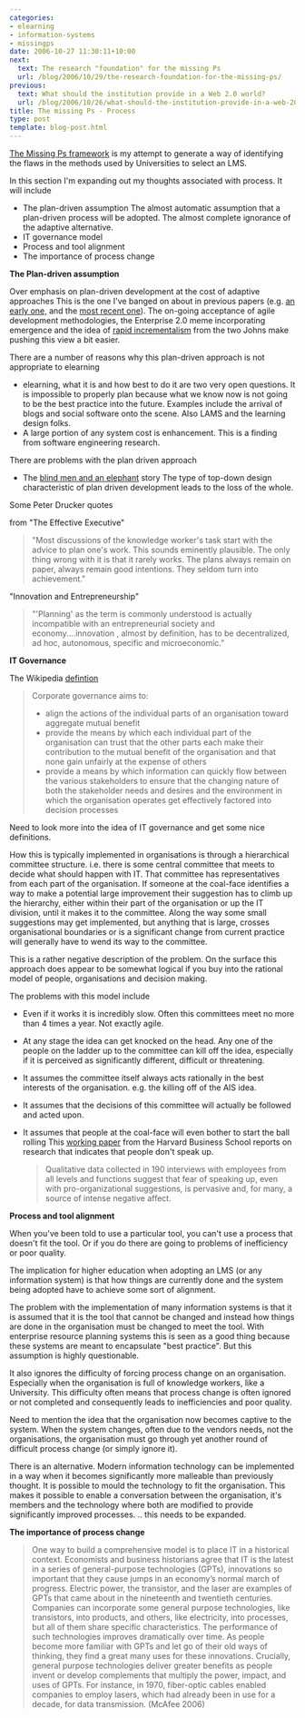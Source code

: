 ```yaml
---
categories:
- elearning
- information-systems
- missingps
date: 2006-10-27 11:30:11+10:00
next:
  text: The research "foundation" for the missing Ps
  url: /blog/2006/10/29/the-research-foundation-for-the-missing-ps/
previous:
  text: What should the institution provide in a Web 2.0 world?
  url: /blog/2006/10/26/what-should-the-institution-provide-in-a-web-20-world/
title: The missing Ps - Process
type: post
template: blog-post.html
---
```

[The Missing Ps framework](http://cq-pan.cqu.edu.au/david-jones/blog/?p=52) is my attempt to generate a way of identifying the flaws in the methods used by Universities to select an LMS.

In this section I'm expanding out my thoughts associated with process. It will include

- The plan-driven assumption The almost automatic assumption that a plan-driven process will be adopted. The almost complete ignorance of the adaptive alternative.
- IT governance model
- Process and tool alignment
- The importance of process change

**The Plan-driven assumption**

Over emphasis on plan-driven development at the cost of adaptive approaches This is the one I've banged on about in previous papers (e.g. [an early one,](http://cq-pan.cqu.edu.au/david-jones/Publications/Papers_and_Books/Learning_2000/) and the [most recent one](http://cq-pan.cqu.edu.au/david-jones/Publications/Papers_and_Books/Brake/)). The on-going acceptance of agile development methodologies, the Enterprise 2.0 meme incorporating emergence and the idea of [rapid incrementalism](http://www.johnhagel.com/view20030515.shtml) from the two Johns make pushing this view a bit easier.

There are a number of reasons why this plan-driven approach is not appropriate to elearning

- elearning, what it is and how best to do it are two very open questions. It is impossible to properly plan because what we know now is not going to be the best practice into the future. Examples include the arrival of blogs and social software onto the scene. Also LAMS and the learning design folks.
- A large portion of any system cost is enhancement. This is a finding from software engineering research.

There are problems with the plan driven approach

- The [blind men and an elephant](http://en.wikipedia.org/wiki/Blind_Men_and_an_Elephant) story The type of top-down design characteristic of plan driven development leads to the loss of the whole.

Some Peter Drucker quotes

from "The Effective Executive"

> "Most discussions of the knowledge worker's task start with the advice to plan one's work. This sounds eminently plausible. The only thing wrong with it is that it rarely works. The plans always remain on paper, always remain good intentions. They seldom turn into achievement."

"Innovation and Entrepreneurship"

> "'Planning' as the term is commonly understood is actually incompatible with an entrepreneurial society and economy....innovation , almost by definition, has to be decentralized, ad hoc, autonomous, specific and microeconomic."

**IT Governance**

The Wikipedia [defintion](http://en.wikipedia.org/wiki/Governance)

> Corporate governance aims to:
> 
> - align the actions of the individual parts of an organisation toward aggregate mutual benefit
> - provide the means by which each individual part of the organisation can trust that the other parts each make their contribution to the mutual benefit of the organisation and that none gain unfairly at the expense of others
> - provide a means by which information can quickly flow between the various stakeholders to ensure that the changing nature of both the stakeholder needs and desires and the environment in which the organisation operates get effectively factored into decision processes

Need to look more into the idea of IT governance and get some nice definitions.

How this is typically implemented in organisations is through a hierarchical committee structure. i.e. there is some central committee that meets to decide what should happen with IT. That committee has representatives from each part of the organisation. If someone at the coal-face identifies a way to make a potential large improvement their suggestion has to climb up the hierarchy, either within their part of the organisation or up the IT division, until it makes it to the committee. Along the way some small suggestions may get implemented, but anything that is large, crosses organisational boundaries or is a significant change from current practice will generally have to wend its way to the committee.

This is a rather negative description of the problem. On the surface this approach does appear to be somewhat logical if you buy into the rational model of people, organisations and decision making.

The problems with this model include

- Even if it works it is incredibly slow. Often this committees meet no more than 4 times a year. Not exactly agile.
- At any stage the idea can get knocked on the head. Any one of the people on the ladder up to the committee can kill off the idea, especially if it is perceived as significantly different, difficult or threatening.
- It assumes the committee itself always acts rationally in the best interests of the organisation. e.g. the killing off of the AIS idea.
- It assumes that the decisions of this committee will actually be followed and acted upon.
- It assumes that people at the coal-face will even bother to start the ball rolling This [working paper](http://hbswk.hbs.edu/firstlook/index.html#wp-1) from the Harvard Business School reports on research that indicates that people don't speak up.
    
    > Qualitative data collected in 190 interviews with employees from all levels and functions suggest that fear of speaking up, even with pro-organizational suggestions, is pervasive and, for many, a source of intense negative affect.
    

**Process and tool alignment**

When you've been told to use a particular tool, you can't use a process that doesn't fit the tool. Or if you do there are going to problems of inefficiency or poor quality.

The implication for higher education when adopting an LMS (or any information system) is that how things are currently done and the system being adopted have to achieve some sort of alignment.

The problem with the implementation of many information systems is that it is assumed that it is the tool that cannot be changed and instead how things are done in the organisation must be changed to meet the tool. With enterprise resource planning systems this is seen as a good thing because these systems are meant to encapsulate "best practice". But this assumption is highly questionable.

It also ignores the difficulty of forcing process change on an organisation. Especially when the organisation is full of knowledge workers, like a University. This difficulty often means that process change is often ignored or not completed and consequently leads to inefficiencies and poor quality.

Need to mention the idea that the organisation now becomes captive to the system. When the system changes, often due to the vendors needs, not the organisations, the organisation must go through yet another round of difficult process change (or simply ignore it).

There is an alternative. Modern information technology can be implemented in a way when it becomes significantly more malleable than previously thought. It is possible to mould the technology to fit the organisation. This makes it possible to enable a conversation between the organisation, it's members and the technology where both are modified to provide significantly improved processes. .. this needs to be expanded.

**The importance of process change**

> One way to build a comprehensive model is to place IT in a historical context. Economists and business historians agree that IT is the latest in a series of general-purpose technologies (GPTs), innovations so important that they cause jumps in an economy’s normal march of progress. Electric power, the transistor, and the laser are examples of GPTs that came about in the nineteenth and twentieth centuries. Companies can incorporate some general purpose technologies, like transistors, into products, and others, like electricity, into processes, but all of them share specific characteristics. The performance of such technologies improves dramatically over time. As people become more familiar with GPTs and let go of their old ways of thinking, they find a great many uses for these innovations. Crucially, general purpose technologies deliver greater benefits as people invent or develop complements that multiply the power, impact, and uses of GPTs. For instance, in 1970, fiber-optic cables enabled companies to employ lasers, which had already been in use for a decade, for data transmission. (McAfee 2006)